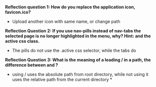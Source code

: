 **Reflection question 1: How do you replace the application icon, favicon.ico?**

* Upload another icon with same name, or change path 

**Reflection Question 2: If you use nav-pills instead of nav-tabs the selected page is no longer highlighted in the menu, why? Hint: <NavLink> and the active css class.**

* The pills do not use the .active css selector, while the tabs do

**Reflection Question 3: What is the meaning of a leading / in a path, the difference between <Link to="/view-ingredient/:name" /> and <Link to="view-ingredient/:name" />?**

* using / uses the absolute path from root directory, while not using it uses the relative path from the current directory *
